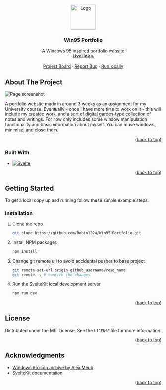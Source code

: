 <!-- PROJECT LOGO -->
<br />
<div align="center">
  <a href="https://github.com/Robin1224/Win95-Portfolio">
    <img src="https://win98icons.alexmeub.com/icons/png/windows-0.png" alt="Logo" width="80" height="80">
  </a>

<h3 align="center">Win95 Portfolio</h3>

  <p align="center">
    A Windows 95 inspired portfolio website
    <br />
    <a href="fdnd-profile-card.vercel.app"><strong>Live link »</strong></a>
    <br />
    <br />
    <a href="https://github.com/users/Robin1224/projects/7">Project Board</a>
    ·
    <a href="https://github.com/Robin1224/Win95-Portfolio/issues/new">Report Bug</a>
    ·
    <a href="https://github.com/Robin1224/Win95-Portfolio?tab=readme-ov-file#getting-started">Run locally</a>
  </p>
</div>

<!-- ABOUT THE PROJECT -->
## About The Project

![Page screenshot](https://github.com/user-attachments/assets/75bfc47a-12f5-4178-90de-748048931033)

A portfolio website made in around 3 weeks as an assignment for my University course. Eventually - once I have more time to work on it - this will include my created work, and a sort of digital garden-type collection of notes and writings. For now only includes some window manipulation functionality and basic information about myself. You can move windows, minimise, and close them.

<p align="right">(<a href="#readme-top">back to top</a>)</p>

### Built With

* [![Svelte](https://img.shields.io/badge/Svelte-4A4A55?style=for-the-badge&logo=svelte&logoColor=FF3E00)](https://svelte.dev/)

<p align="right">(<a href="#readme-top">back to top</a>)</p>

## Getting Started

To get a local copy up and running follow these simple example steps.

### Installation

1. Clone the repo
   ```sh
   git clone https://github.com/Robin1224/Win95-Portfolio.git
   ```
2. Install NPM packages
   ```sh
   npm install
   ```
3. Change git remote url to avoid accidental pushes to base project
   ```sh
   git remote set-url origin github_username/repo_name
   git remote -v # confirm the changes
   ```
4. Run the SvelteKit local development server
   ```sh
   npm run dev
   ```

<p align="right">(<a href="#readme-top">back to top</a>)</p>

<!-- LICENSE -->
## License

Distributed under the MIT License. See the `LICENSE` file for more information.

<p align="right">(<a href="#readme-top">back to top</a>)</p>

<!-- ACKNOWLEDGMENTS -->
## Acknowledgments

* [Windows 95 icon archive by Alex Meub](https://win98icons.alexmeub.com/)
* [SvelteKit documentation](https://svelte.dev/docs/kit/introduction)

<p align="right">(<a href="#readme-top">back to top</a>)</p>
